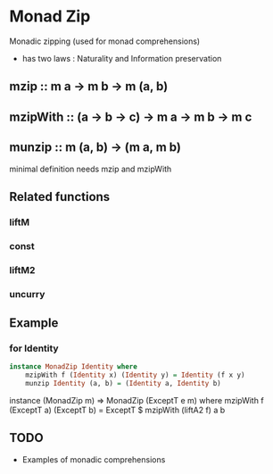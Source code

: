 
# Monad Zip 
Monadic zipping (used for monad comprehensions)

- has two laws : Naturality and Information preservation 

## mzip :: m a -> m b -> m (a, b) 

## mzipWith :: (a -> b -> c) -> m a -> m b -> m c 

## munzip :: m (a, b) -> (m a, m b)

minimal definition needs mzip and mzipWith 

## Related functions

### liftM 

### const 

### liftM2 

### uncurry 

## Example 
### for Identity 
```haskell
instance MonadZip Identity where 
    mzipWith f (Identity x) (Identity y) = Identity (f x y)
    munzip Identity (a, b) = (Identity a, Identity b)
```

instance (MonadZip m) => MonadZip (ExceptT e m) where
    mzipWith f (ExceptT a) (ExceptT b) = ExceptT $ mzipWith (liftA2 f) a b

## TODO
 - Examples of monadic comprehensions 
